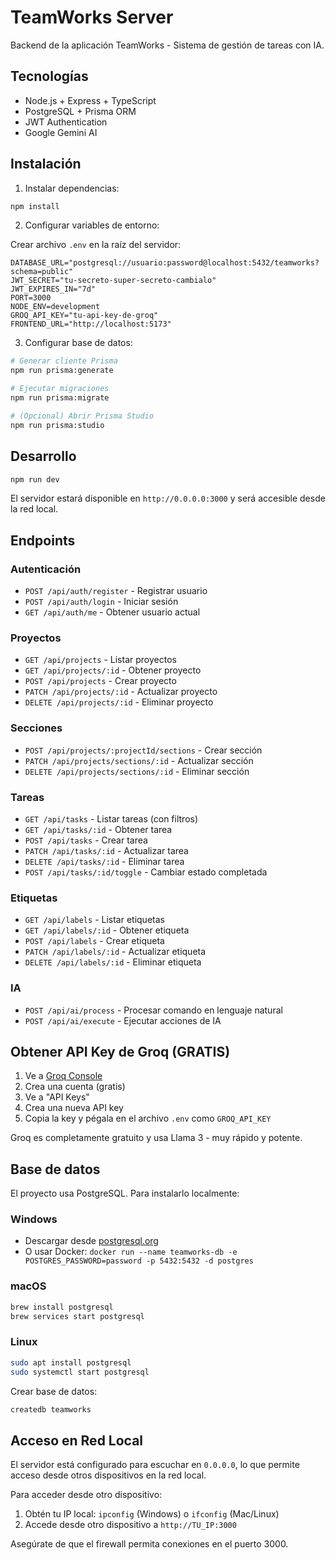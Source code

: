 # TeamWorks Server

Backend de la aplicación TeamWorks - Sistema de gestión de tareas con IA.

## Tecnologías

- Node.js + Express + TypeScript
- PostgreSQL + Prisma ORM
- JWT Authentication
- Google Gemini AI

## Instalación

1. Instalar dependencias:
```bash
npm install
```

2. Configurar variables de entorno:

Crear archivo `.env` en la raíz del servidor:

```env
DATABASE_URL="postgresql://usuario:password@localhost:5432/teamworks?schema=public"
JWT_SECRET="tu-secreto-super-secreto-cambialo"
JWT_EXPIRES_IN="7d"
PORT=3000
NODE_ENV=development
GROQ_API_KEY="tu-api-key-de-groq"
FRONTEND_URL="http://localhost:5173"
```

3. Configurar base de datos:

```bash
# Generar cliente Prisma
npm run prisma:generate

# Ejecutar migraciones
npm run prisma:migrate

# (Opcional) Abrir Prisma Studio
npm run prisma:studio
```

## Desarrollo

```bash
npm run dev
```

El servidor estará disponible en `http://0.0.0.0:3000` y será accesible desde la red local.

## Endpoints

### Autenticación
- `POST /api/auth/register` - Registrar usuario
- `POST /api/auth/login` - Iniciar sesión
- `GET /api/auth/me` - Obtener usuario actual

### Proyectos
- `GET /api/projects` - Listar proyectos
- `GET /api/projects/:id` - Obtener proyecto
- `POST /api/projects` - Crear proyecto
- `PATCH /api/projects/:id` - Actualizar proyecto
- `DELETE /api/projects/:id` - Eliminar proyecto

### Secciones
- `POST /api/projects/:projectId/sections` - Crear sección
- `PATCH /api/projects/sections/:id` - Actualizar sección
- `DELETE /api/projects/sections/:id` - Eliminar sección

### Tareas
- `GET /api/tasks` - Listar tareas (con filtros)
- `GET /api/tasks/:id` - Obtener tarea
- `POST /api/tasks` - Crear tarea
- `PATCH /api/tasks/:id` - Actualizar tarea
- `DELETE /api/tasks/:id` - Eliminar tarea
- `POST /api/tasks/:id/toggle` - Cambiar estado completada

### Etiquetas
- `GET /api/labels` - Listar etiquetas
- `GET /api/labels/:id` - Obtener etiqueta
- `POST /api/labels` - Crear etiqueta
- `PATCH /api/labels/:id` - Actualizar etiqueta
- `DELETE /api/labels/:id` - Eliminar etiqueta

### IA
- `POST /api/ai/process` - Procesar comando en lenguaje natural
- `POST /api/ai/execute` - Ejecutar acciones de IA

## Obtener API Key de Groq (GRATIS)

1. Ve a [Groq Console](https://console.groq.com)
2. Crea una cuenta (gratis)
3. Ve a "API Keys"
4. Crea una nueva API key
5. Copia la key y pégala en el archivo `.env` como `GROQ_API_KEY`

Groq es completamente gratuito y usa Llama 3 - muy rápido y potente.

## Base de datos

El proyecto usa PostgreSQL. Para instalarlo localmente:

### Windows
- Descargar desde [postgresql.org](https://www.postgresql.org/download/windows/)
- O usar Docker: `docker run --name teamworks-db -e POSTGRES_PASSWORD=password -p 5432:5432 -d postgres`

### macOS
```bash
brew install postgresql
brew services start postgresql
```

### Linux
```bash
sudo apt install postgresql
sudo systemctl start postgresql
```

Crear base de datos:
```bash
createdb teamworks
```

## Acceso en Red Local

El servidor está configurado para escuchar en `0.0.0.0`, lo que permite acceso desde otros dispositivos en la red local.

Para acceder desde otro dispositivo:
1. Obtén tu IP local: `ipconfig` (Windows) o `ifconfig` (Mac/Linux)
2. Accede desde otro dispositivo a `http://TU_IP:3000`

Asegúrate de que el firewall permita conexiones en el puerto 3000.

